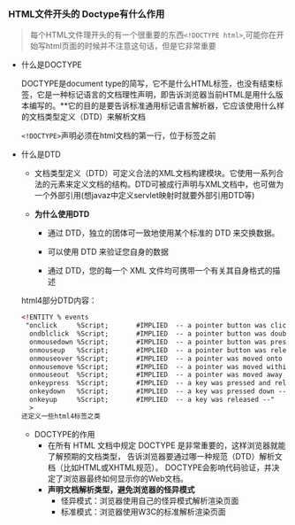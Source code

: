 ### HTML文件开头的 Doctype有什么作用

> 每个HTML文件理开头的有一个很重要的东西``<!DOCTYPE html>``,可能你在开始写html页面的时候并不注意这句话，但是它非常重要

- 什么是DOCTYPE

  DOCTYPE是document type的简写，它不是什么HTML标签，也没有结束标签，它是一种标记语言的文档理性声明，即告诉浏览器当前HTML是用什么版本编写的。**它的目的是要告诉标准通用标记语言解析器，它应该使用什么样的文档类型定义（DTD）来解析文档

  ``<!DOCTYPE>``声明必须在html文档的第一行，位于标签之前

- 什么是DTD

  - 文档类型定义（DTD）可定义合法的XML文档构建模块。它使用一系列合法的元素来定义文档的结构。DTD可被成行声明与XML文档中，也可做为一个外部引用(想javaz中定义servlet映射时就要外部引用DTD等)

  - **为什么使用DTD**

    -  通过 DTD，独立的团体可一致地使用某个标准的 DTD 来交换数据。 

    -  可以使用 DTD 来验证您自身的数据 

    -  通过 DTD，您的每一个 XML 文件均可携带一个有关其自身格式的描述

  html4部分DTD内容：
  
  ```xml
  <!ENTITY % events
   "onclick     %Script;       #IMPLIED  -- a pointer button was clicked --
    ondblclick  %Script;       #IMPLIED  -- a pointer button was double clicked--
    onmousedown %Script;       #IMPLIED  -- a pointer button was pressed down --
    onmouseup   %Script;       #IMPLIED  -- a pointer button was released --
    onmouseover %Script;       #IMPLIED  -- a pointer was moved onto --
    onmousemove %Script;       #IMPLIED  -- a pointer was moved within --
    onmouseout  %Script;       #IMPLIED  -- a pointer was moved away --
    onkeypress  %Script;       #IMPLIED  -- a key was pressed and released --
    onkeydown   %Script;       #IMPLIED  -- a key was pressed down --
    onkeyup     %Script;       #IMPLIED  -- a key was released --"
    >
  还定义一些html4标签之类
  ```
  
  - DOCTYPE的作用
    - 在所有 HTML 文档中规定 DOCTYPE 是非常重要的，这样浏览器就能了解预期的文档类型， 告诉浏览器要通过哪一种规范（DTD）解析文档（比如HTML或XHTML规范）。
       DOCTYPE会影响代码验证，并决定了浏览器最终如何显示你的Web文档。
    - **声明文档解析类型，避免浏览器的怪异模式**
      - 怪异模式：浏览器使用自己的怪异模式解析渲染页面
      - 标准模式：浏览器使用W3C的标准解析渲染页面